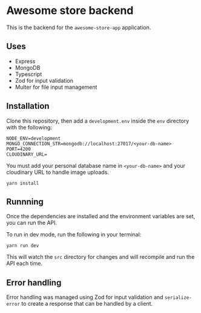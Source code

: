 # Awesome store backend

This is the backend for the `awesome-store-app` application.

## Uses

- Express
- MongoDB
- Typescript
- Zod for input validation
- Multer for file input management

## Installation

Clone this repository, then add a `development.env` inside the `env` directory with the following:

```env
NODE_ENV=development
MONGO_CONNECTION_STR=mongodb://localhost:27017/<your-db-name>
PORT=4200
CLOUDINARY_URL=
```

You must add your personal database name in `<your-db-name>` and your cloudinary URL to handle image uploads.

```
yarn install
```

## Runnning

Once the dependencies are installed and the environment variables are set, you can run the API.

To run in dev mode, run the following in your terminal:

```
yarn run dev
```

This will watch the `src` directory for changes and will recompile and run the API each time.

## Error handling

Error handling was managed using Zod for input validation and `serialize-error` to create a response that can be handled by a client.
